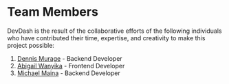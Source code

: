 # Team Members
DevDash is the result of the collaborative efforts of the following individuals who have contributed their time, expertise, and creativity to make this project possible:
1. [Dennis Murage](https://github.com/Murags) - Backend Developer
2. [Abigail Wanyika](https://github.com/Gatwan) - Frontend Developer
3. [Michael Maina](https://github.com/Michael-Maina) - Backend Developer

